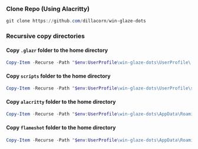 ### Clone Repo (Using Alacritty)
```powershell
git clone https://github.com/dillacorn/win-glaze-dots
```
### Recursive copy directories
#### Copy `.glazr` folder to the home directory
```powershell
Copy-Item -Recurse -Path "$env:UserProfile\win-glaze-dots\UserProfile\.glzr" -Destination "$env:UserProfile" -Force
```
#### Copy `scripts` folder to the home directory
```powershell
Copy-Item -Recurse -Path "$env:UserProfile\win-glaze-dots\UserProfile\scripts" -Destination "$env:UserProfile" -Force
```
#### Copy `alacritty` folder to the home directory
```powershell
Copy-Item -Recurse -Path "$env:UserProfile\win-glaze-dots\AppData\Roaming\alacritty" -Destination "$env:AppData\Roaming" -Force
```
#### Copy `flameshot` folder to the home directory
```powershell
Copy-Item -Recurse -Path "$env:UserProfile\win-glaze-dots\AppData\Roaming\flameshot" -Destination "$env:AppData\Roaming" -Force
```